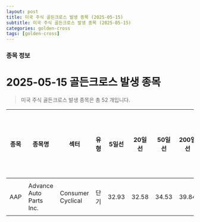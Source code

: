 ```yaml
---
layout: post
title: 미국 주식 골든크로스 발생 종목 (2025-05-15)
subtitle: 미국 주식 골든크로스 발생 종목 (2025-05-15)
categories: golden-cross
tags: [golden-cross]
---
```



### 종목 정보

# 2025-05-15 골든크로스 발생 종목

<blockquote>  <p> 미국 주식 골든크로스 발생 종목은 총 52 개입니다. </p></blockquote>

<style type="text/css">table th,table td { padding: 10px 9px }</style><table><thead><tr><th>종목</th><th>종목명</th><th>섹터</th><th>유형</th><th>5일선</th><th>20일선</th><th>50일선</th><th>200일선</th><th>최근5일 상승률</th></tr></thead><tbody><tr><td>AAP</td><td>Advance Auto Parts Inc.</td><td>Consumer Cyclical</td><td>단기</td><td>32.93</td><td>32.58</td><td>34.53</td><td>39.84</td>